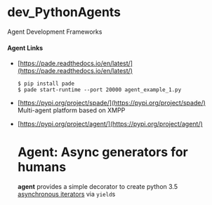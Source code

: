 # dev_PythonAgents
Agent Development Frameworks 

#### Agent Links
- [https://pade.readthedocs.io/en/latest/](https://pade.readthedocs.io/en/latest/)
   ```
   $ pip install pade
   $ pade start-runtime --port 20000 agent_example_1.py   
   ```
- [https://pypi.org/project/spade/](https://pypi.org/project/spade/) <br/>
  Multi-agent platform based on XMPP 

- [https://pypi.org/project/agent/](https://pypi.org/project/agent/) <br/>
  # Agent: Async generators for humans <br/>
  **agent** provides a simple decorator to create python 3.5 <br/> 
  [asynchronous iterators](https://docs.python.org/3/reference/compound_stmts.html#async-for) via `yield`s <br/>

